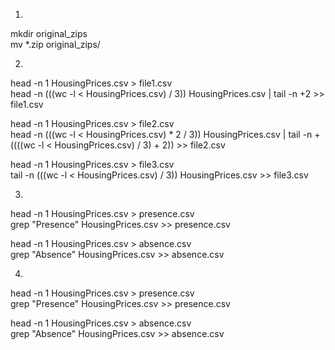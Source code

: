 1.  
mkdir original_zips  
mv *.zip original_zips/

2.  
head -n 1 HousingPrices.csv > file1.csv  
head -n $(($(wc -l < HousingPrices.csv) / 3)) HousingPrices.csv | tail -n +2 >> file1.csv

head -n 1 HousingPrices.csv > file2.csv  
head -n $(($(wc -l < HousingPrices.csv) * 2 / 3)) HousingPrices.csv | tail -n +$((($(wc -l < HousingPrices.csv) / 3) + 2)) >> file2.csv

head -n 1 HousingPrices.csv > file3.csv  
tail -n $(($(wc -l < HousingPrices.csv) / 3)) HousingPrices.csv >> file3.csv

3.
head -n 1 HousingPrices.csv > presence.csv  
grep "Presence" HousingPrices.csv >> presence.csv

head -n 1 HousingPrices.csv > absence.csv  
grep "Absence" HousingPrices.csv >> absence.csv

4.  
head -n 1 HousingPrices.csv > presence.csv  
grep "Presence" HousingPrices.csv >> presence.csv

head -n 1 HousingPrices.csv > absence.csv  
grep "Absence" HousingPrices.csv >> absence.csv

